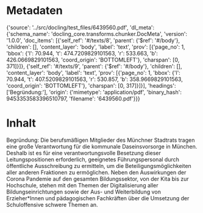 # Metadaten
{'source': '../src/docling/test_files/6439560.pdf', 'dl_meta': {'schema_name': 'docling_core.transforms.chunker.DocMeta', 'version': '1.0.0', 'doc_items': [{'self_ref': '#/texts/8', 'parent': {'$ref': '#/body'}, 'children': [], 'content_layer': 'body', 'label': 'text', 'prov': [{'page_no': 1, 'bbox': {'l': 70.944, 't': 474.7209829101563, 'r': 533.663, 'b': 426.0669829101563, 'coord_origin': 'BOTTOMLEFT'}, 'charspan': [0, 371]}]}, {'self_ref': '#/texts/9', 'parent': {'$ref': '#/body'}, 'children': [], 'content_layer': 'body', 'label': 'text', 'prov': [{'page_no': 1, 'bbox': {'l': 70.944, 't': 407.5209829101563, 'r': 530.857, 'b': 358.9669829101563, 'coord_origin': 'BOTTOMLEFT'}, 'charspan': [0, 317]}]}], 'headings': ['Begründung:'], 'origin': {'mimetype': 'application/pdf', 'binary_hash': 9453353583396510797, 'filename': '6439560.pdf'}}}

# Inhalt
Begründung:
Die berufsmäßigen Mitglieder des Münchner Stadtrats tragen eine große Verantwortung für die kommunale Daseinsvorsorge in München. Deshalb ist es für eine verantwortungsvolle Besetzung dieser Leitungspositionen erforderlich, geeignetes Führungspersonal durch öffentliche Ausschreibung zu ermitteln, um die Beteiligungsmöglichkeiten aller anderen Fraktionen zu ermöglichen.
Neben den Auswirkungen der Corona Pandemie auf den gesamten Bildungssektor, von der Kita bis zur Hochschule, stehen mit den Themen der Digitalisierung aller Bildungseinrichtungen sowie der Aus- und Weiterbildung von Erzieher*Innen und pädagogischen Fachkräften über die Umsetzung der Schuloffensive schwere Themen an.
